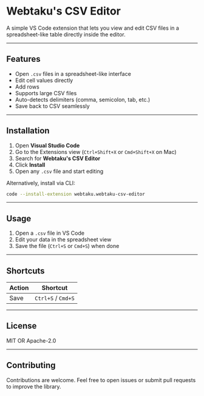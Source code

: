 # Webtaku's CSV Editor

A simple VS Code extension that lets you view and edit CSV files in a spreadsheet-like table directly inside the editor.

---

## Features

* Open `.csv` files in a spreadsheet-like interface
* Edit cell values directly
* Add rows
* Supports large CSV files
* Auto-detects delimiters (comma, semicolon, tab, etc.)
* Save back to CSV seamlessly

---

## Installation

1. Open **Visual Studio Code**
2. Go to the Extensions view (`Ctrl+Shift+X` or `Cmd+Shift+X` on Mac)
3. Search for **Webtaku's CSV Editor**
4. Click **Install**
5. Open any `.csv` file and start editing

Alternatively, install via CLI:

```bash
code --install-extension webtaku.webtaku-csv-editor
```

---

## Usage

1. Open a `.csv` file in VS Code
2. Edit your data in the spreadsheet view
3. Save the file (`Ctrl+S` or `Cmd+S`) when done

---

## Shortcuts

| Action     | Shortcut           |
| ---------- | ------------------ |
| Save       | `Ctrl+S` / `Cmd+S` |

---

## License

MIT OR Apache-2.0

---

## Contributing

Contributions are welcome. Feel free to open issues or submit pull requests to improve the library.
